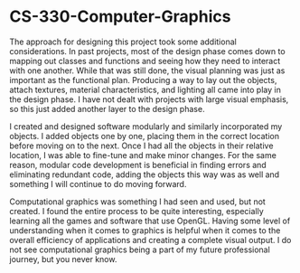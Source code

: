 # CS-330-Computer-Graphics

The approach for designing this project took some additional considerations. In past projects, most of the design phase comes down to mapping out classes and functions and seeing how they need to interact with one another. While that was still done, the visual planning was just as important as the functional plan. Producing a way to lay out the objects, attach textures, material characteristics, and lighting all came into play in the design phase. I have not dealt with projects with large visual emphasis, so this just added another layer to the design phase. 

I created and designed software modularly and similarly incorporated my objects. I added objects one by one, placing them in the correct location before moving on to the next. Once I had all the objects in their relative location, I was able to fine-tune and make minor changes. For the same reason, modular code development is beneficial in finding errors and eliminating redundant code, adding the objects this way was as well and something I will continue to do moving forward. 

Computational graphics was something I had seen and used, but not created. I found the entire process to be quite interesting, especially learning all the games and software that use OpenGL. Having some level of understanding when it comes to graphics is helpful when it comes to the overall efficiency of applications and creating a complete visual output. I do not see computational graphics being a part of my future professional journey, but you never know. 
